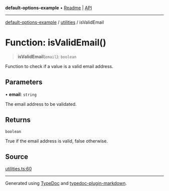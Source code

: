 **default-options-example** • [Readme](../../README.md) \| [API](../../modules.md)

***

[default-options-example](../../README.md) / [utilities](../README.md) / isValidEmail

# Function: isValidEmail()

> **isValidEmail**(`email`): `boolean`

Function to check if a value is a valid email address.

## Parameters

• **email**: `string`

The email address to be validated.

## Returns

`boolean`

True if the email address is valid, false otherwise.

## Source

[utilities.ts:60](https://github.com/tgreyuk/typedoc-plugin-markdown-examples/blob/6bbf2a3/examples/01-typedoc-plugin-markdown/src/utilities.ts#L60)

***

Generated using [TypeDoc](https://typedoc.org) and [typedoc-plugin-markdown](https://typedoc-plugin-markdown.org).
